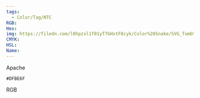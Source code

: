 ```yaml
---
tags:
  - Color/Tag/NTC
RGB:
Hex:
img: https://filedn.com/l0hpzxl1f01yT7GHxtF8cyk/Color%20Snake/SVG_Tumb%20Mass%20No%20Name/DFBE6F.svg
CMYK:
HSL:
Name:
---
```

Apache
```palette
#DFBE6F
```
RGB
